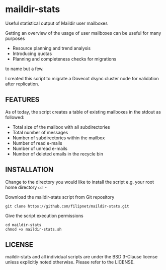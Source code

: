 # maildir-stats
Useful statistical output of Maildir user mailboxes 

Getting an overview of the usage of user mailboxes can be useful for many purposes 

- Resource planning and trend analysis 
- Introducing quotas 
- Planning and completeness checks for migrations 

to name but a few. 

I created this script to migrate a Dovecot dsync cluster node for validation after replication.

## FEATURES 

As of today, the script creates a table of existing mailboxes in the stdout as followed:

- Total size of the mailbox with all subdirectories
- Total number of messages 
- Number of subdirectories within the mailbox
- Number of read e-mails
- Number of unread e-mails
- Number of deleted emails in the recycle bin

## INSTALLATION

Change to the directory you would like to install the script e.g. your root home directory ```cd ~```

Download the maildir-stats script from Git repository
```
git clone https://github.com/filipnet/maildir-stats.git
```
Give the script execution permissions
```
cd maildir-stats 
chmod +x maildir-stats.sh
```
## LICENSE

maildir-stats and all individual scripts are under the BSD 3-Clause license unless explicitly noted otherwise. Please refer to the LICENSE.
